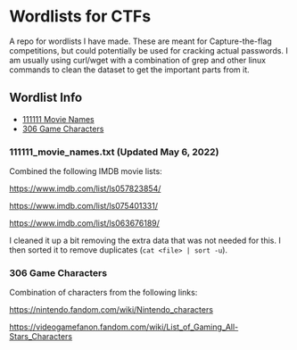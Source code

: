 # Wordlists for CTFs

A repo for wordlists I have made. These are meant for Capture-the-flag competitions, but could potentially be used for cracking actual passwords. I am usually using curl/wget with a combination of grep and other linux commands to clean the dataset to get the important parts from it.

## Wordlist Info

- [111111 Movie Names](https://github.com/harisqazi1/Wordlists#111111_movie_namestxt-updated-may-6-2022)
- [306 Game Characters]()

### 111111_movie_names.txt (Updated May 6, 2022)

Combined the following IMDB movie lists:

https://www.imdb.com/list/ls057823854/

https://www.imdb.com/list/ls075401331/

https://www.imdb.com/list/ls063676189/

I cleaned it up a bit removing the extra data that was not needed for this. I then sorted it to remove duplicates (`cat <file> | sort -u`).

### 306 Game Characters

Combination of characters from the following links:

https://nintendo.fandom.com/wiki/Nintendo_characters

https://videogamefanon.fandom.com/wiki/List_of_Gaming_All-Stars_Characters
